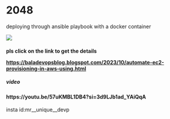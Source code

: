 # 2048
deploying through ansible playbook with a docker container

<head>
   <title>2048 application</title>
</head>

<body>
   <img src=![Uploading image.png…]()

   </img>

<h4>
pls click on the link to get the details

   https://baladevopsblog.blogspot.com/2023/10/automate-ec2-provisioning-in-aws-using.html
</h4>

<h5>video</h5>

<h4>
   https://youtu.be/57uKMBL1DB4?si=3d9LJb1ad_YAiQqA
</h4>
<p> insta id:mr__unique__devp
</p>
</body>
